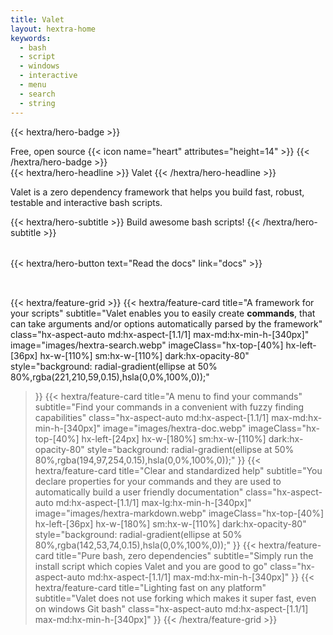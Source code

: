 ```yaml
---
title: Valet
layout: hextra-home
keywords:
  - bash
  - script
  - windows
  - interactive
  - menu
  - search
  - string
---
```


{{< hextra/hero-badge >}}
  <div class="hx-w-2 hx-h-2 hx-rounded-full hx-bg-primary-400"></div>
  <span>Free, open source</span>
  {{< icon name="heart" attributes="height=14" >}}
{{< /hextra/hero-badge >}}

<div class="hx-mt-6 hx-mb-6">
{{< hextra/hero-headline >}}
  Valet
{{< /hextra/hero-headline >}}
</div>

Valet is a zero dependency framework that helps you build fast, robust, testable and interactive bash scripts.

<div class="hx-mb-12">
{{< hextra/hero-subtitle >}}
  Build awesome bash scripts!
{{< /hextra/hero-subtitle >}}
</div>

<div class="hx-mb-6" style="padding-top: 2rem; padding-bottom: 2rem;">
{{< hextra/hero-button text="Read the docs" link="docs" >}}
</div>

{{< hextra/feature-grid >}}
  {{< hextra/feature-card
    title="A framework for your scripts"
    subtitle="Valet enables you to easily create **commands**, that can take arguments and/or options automatically parsed by the framework"
    class="hx-aspect-auto md:hx-aspect-[1.1/1] max-md:hx-min-h-[340px]"
    image="images/hextra-search.webp"
    imageClass="hx-top-[40%] hx-left-[36px] hx-w-[110%] sm:hx-w-[110%] dark:hx-opacity-80"
    style="background: radial-gradient(ellipse at 50% 80%,rgba(221,210,59,0.15),hsla(0,0%,100%,0));"
  >}}
  {{< hextra/feature-card
    title="A menu to find your commands"
    subtitle="Find your commands in a convenient with fuzzy finding capabilities"
    class="hx-aspect-auto md:hx-aspect-[1.1/1] max-md:hx-min-h-[340px]"
    image="images/hextra-doc.webp"
    imageClass="hx-top-[40%] hx-left-[24px] hx-w-[180%] sm:hx-w-[110%] dark:hx-opacity-80"
    style="background: radial-gradient(ellipse at 50% 80%,rgba(194,97,254,0.15),hsla(0,0%,100%,0));"
  >}}
  {{< hextra/feature-card
    title="Clear and standardized help"
    subtitle="You declare properties for your commands and they are used to automatically build a user friendly documentation"
    class="hx-aspect-auto md:hx-aspect-[1.1/1] max-lg:hx-min-h-[340px]"
    image="images/hextra-markdown.webp"
    imageClass="hx-top-[40%] hx-left-[36px] hx-w-[180%] sm:hx-w-[110%] dark:hx-opacity-80"
    style="background: radial-gradient(ellipse at 50% 80%,rgba(142,53,74,0.15),hsla(0,0%,100%,0));"
  >}}
  {{< hextra/feature-card
    title="Pure bash, zero dependencies"
    subtitle="Simply run the install script which copies Valet and you are good to go"
    class="hx-aspect-auto md:hx-aspect-[1.1/1] max-md:hx-min-h-[340px]"
  >}}
  {{< hextra/feature-card
    title="Lighting fast on any platform"
    subtitle="Valet does not use forking which makes it super fast, even on windows Git bash"
    class="hx-aspect-auto md:hx-aspect-[1.1/1] max-md:hx-min-h-[340px]"
  >}}
{{< /hextra/feature-grid >}}
